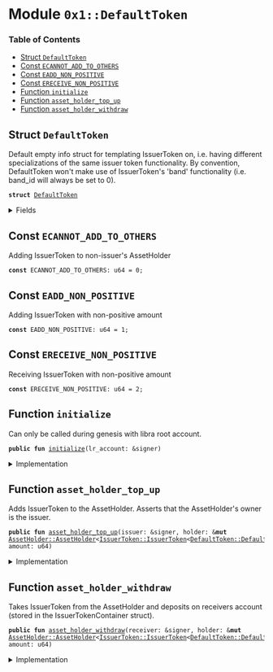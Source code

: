 
<a name="0x1_DefaultToken"></a>

# Module `0x1::DefaultToken`

### Table of Contents

-  [Struct `DefaultToken`](#0x1_DefaultToken_DefaultToken)
-  [Const `ECANNOT_ADD_TO_OTHERS`](#0x1_DefaultToken_ECANNOT_ADD_TO_OTHERS)
-  [Const `EADD_NON_POSITIVE`](#0x1_DefaultToken_EADD_NON_POSITIVE)
-  [Const `ERECEIVE_NON_POSITIVE`](#0x1_DefaultToken_ERECEIVE_NON_POSITIVE)
-  [Function `initialize`](#0x1_DefaultToken_initialize)
-  [Function `asset_holder_top_up`](#0x1_DefaultToken_asset_holder_top_up)
-  [Function `asset_holder_withdraw`](#0x1_DefaultToken_asset_holder_withdraw)



<a name="0x1_DefaultToken_DefaultToken"></a>

## Struct `DefaultToken`

Default empty info struct for templating IssuerToken on, i.e. having
different specializations of the same issuer token functionality.
By convention, DefaultToken won't make use of IssuerToken's 'band'
functionality (i.e. band_id will always be set to 0).


<pre><code><b>struct</b> <a href="#0x1_DefaultToken">DefaultToken</a>
</code></pre>



<details>
<summary>Fields</summary>


<dl>
<dt>

<code>dummy_field: bool</code>
</dt>
<dd>

</dd>
</dl>


</details>

<a name="0x1_DefaultToken_ECANNOT_ADD_TO_OTHERS"></a>

## Const `ECANNOT_ADD_TO_OTHERS`

Adding IssuerToken to non-issuer's AssetHolder


<pre><code><b>const</b> ECANNOT_ADD_TO_OTHERS: u64 = 0;
</code></pre>



<a name="0x1_DefaultToken_EADD_NON_POSITIVE"></a>

## Const `EADD_NON_POSITIVE`

Adding IssuerToken with non-positive amount


<pre><code><b>const</b> EADD_NON_POSITIVE: u64 = 1;
</code></pre>



<a name="0x1_DefaultToken_ERECEIVE_NON_POSITIVE"></a>

## Const `ERECEIVE_NON_POSITIVE`

Receiving IssuerToken with non-positive amount


<pre><code><b>const</b> ERECEIVE_NON_POSITIVE: u64 = 2;
</code></pre>



<a name="0x1_DefaultToken_initialize"></a>

## Function `initialize`

Can only be called during genesis with libra root account.


<pre><code><b>public</b> <b>fun</b> <a href="#0x1_DefaultToken_initialize">initialize</a>(lr_account: &signer)
</code></pre>



<details>
<summary>Implementation</summary>


<pre><code><b>public</b> <b>fun</b> <a href="#0x1_DefaultToken_initialize">initialize</a>(lr_account: &signer) {
    <a href="LibraTimestamp.md#0x1_LibraTimestamp_assert_genesis">LibraTimestamp::assert_genesis</a>();

    <a href="AssetHolder.md#0x1_AssetHolder_publish_zero_issuer_token_holder">AssetHolder::publish_zero_issuer_token_holder</a>&lt;<a href="#0x1_DefaultToken">DefaultToken</a>&gt;(
        lr_account);

    <a href="IssuerToken.md#0x1_IssuerToken_publish_issuer_token_container">IssuerToken::publish_issuer_token_container</a>&lt;<a href="#0x1_DefaultToken">DefaultToken</a>&gt;(
        lr_account);
    <a href="IssuerToken.md#0x1_IssuerToken_register_token_specialization">IssuerToken::register_token_specialization</a>&lt;<a href="#0x1_DefaultToken">DefaultToken</a>&gt;(
        lr_account, 0);
}
</code></pre>



</details>

<a name="0x1_DefaultToken_asset_holder_top_up"></a>

## Function `asset_holder_top_up`

Adds IssuerToken<DefaultToken> to the AssetHolder. Asserts that
the AssetHolder's owner is the issuer.


<pre><code><b>public</b> <b>fun</b> <a href="#0x1_DefaultToken_asset_holder_top_up">asset_holder_top_up</a>(issuer: &signer, holder: &<b>mut</b> <a href="AssetHolder.md#0x1_AssetHolder_AssetHolder">AssetHolder::AssetHolder</a>&lt;<a href="IssuerToken.md#0x1_IssuerToken_IssuerToken">IssuerToken::IssuerToken</a>&lt;<a href="#0x1_DefaultToken_DefaultToken">DefaultToken::DefaultToken</a>&gt;&gt;, amount: u64)
</code></pre>



<details>
<summary>Implementation</summary>


<pre><code><b>public</b> <b>fun</b> <a href="#0x1_DefaultToken_asset_holder_top_up">asset_holder_top_up</a>(
    issuer: &signer,
    holder: &<b>mut</b> <a href="AssetHolder.md#0x1_AssetHolder">AssetHolder</a>&lt;<a href="IssuerToken.md#0x1_IssuerToken">IssuerToken</a>&lt;<a href="#0x1_DefaultToken">DefaultToken</a>&gt;&gt;,
    amount: u64,
) {
    // Issuer should be the holder's owner.
    <b>assert</b>(
        <a href="AssetHolder.md#0x1_AssetHolder_owner">AssetHolder::owner</a>&lt;<a href="#0x1_DefaultToken">DefaultToken</a>&gt;(holder) ==
            <a href="Signer.md#0x1_Signer_address_of">Signer::address_of</a>(issuer),
        <a href="Errors.md#0x1_Errors_invalid_argument">Errors::invalid_argument</a>(ECANNOT_ADD_TO_OTHERS));
    // Top up amount should be positive.
    <b>assert</b>(amount &gt; 0,
           <a href="Errors.md#0x1_Errors_invalid_argument">Errors::invalid_argument</a>(EADD_NON_POSITIVE));

    <a href="IssuerToken.md#0x1_IssuerToken_merge_issuer_token">IssuerToken::merge_issuer_token</a>&lt;<a href="#0x1_DefaultToken">DefaultToken</a>&gt;(
        <a href="AssetHolder.md#0x1_AssetHolder_borrow_issuer_token_mut">AssetHolder::borrow_issuer_token_mut</a>&lt;<a href="#0x1_DefaultToken">DefaultToken</a>&gt;(holder),
        <a href="IssuerToken.md#0x1_IssuerToken_mint_issuer_token">IssuerToken::mint_issuer_token</a>&lt;<a href="#0x1_DefaultToken">DefaultToken</a>&gt;(issuer,
                                                     0, // band_id = 0
                                                     amount));
}
</code></pre>



</details>

<a name="0x1_DefaultToken_asset_holder_withdraw"></a>

## Function `asset_holder_withdraw`

Takes IssuerToken<DefaultToken> from the AssetHolder and deposits
on receivers account (stored in the IssuerTokenContainer struct).


<pre><code><b>public</b> <b>fun</b> <a href="#0x1_DefaultToken_asset_holder_withdraw">asset_holder_withdraw</a>(receiver: &signer, holder: &<b>mut</b> <a href="AssetHolder.md#0x1_AssetHolder_AssetHolder">AssetHolder::AssetHolder</a>&lt;<a href="IssuerToken.md#0x1_IssuerToken_IssuerToken">IssuerToken::IssuerToken</a>&lt;<a href="#0x1_DefaultToken_DefaultToken">DefaultToken::DefaultToken</a>&gt;&gt;, amount: u64)
</code></pre>



<details>
<summary>Implementation</summary>


<pre><code><b>public</b> <b>fun</b> <a href="#0x1_DefaultToken_asset_holder_withdraw">asset_holder_withdraw</a>(
    receiver: &signer,
    holder: &<b>mut</b> <a href="AssetHolder.md#0x1_AssetHolder">AssetHolder</a>&lt;<a href="IssuerToken.md#0x1_IssuerToken">IssuerToken</a>&lt;<a href="#0x1_DefaultToken">DefaultToken</a>&gt;&gt;,
    amount: u64,
) {
    // Received amount should be positive.
    <b>assert</b>(amount &gt; 0,
           <a href="Errors.md#0x1_Errors_invalid_argument">Errors::invalid_argument</a>(ERECEIVE_NON_POSITIVE));

    <b>let</b> issuer_tokens =
        <a href="IssuerToken.md#0x1_IssuerToken_split_issuer_token">IssuerToken::split_issuer_token</a>&lt;<a href="#0x1_DefaultToken">DefaultToken</a>&gt;(
            <a href="AssetHolder.md#0x1_AssetHolder_borrow_issuer_token_mut">AssetHolder::borrow_issuer_token_mut</a>&lt;<a href="#0x1_DefaultToken">DefaultToken</a>&gt;(
                holder),
            amount);

    // This call also asserts that receiver != issuer.
    <a href="IssuerToken.md#0x1_IssuerToken_deposit_issuer_token">IssuerToken::deposit_issuer_token</a>&lt;<a href="#0x1_DefaultToken">DefaultToken</a>&gt;(receiver,
                                                    issuer_tokens);
}
</code></pre>



</details>
